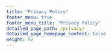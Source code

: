 ```yaml
---
title: "Privacy Policy"
footer_menu: true
footer_menu_title: "Privacy Policy"
detailed_page_path: /privacy/
detailed_page_homepage_content: false
weight: 92
---
```


